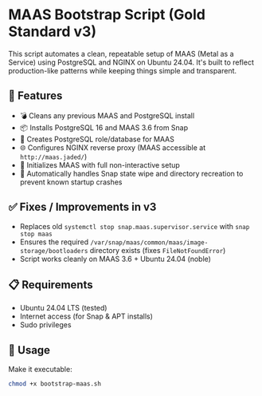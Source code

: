 # MAAS Bootstrap Script (Gold Standard v3)

This script automates a clean, repeatable setup of MAAS (Metal as a Service) using PostgreSQL and NGINX on Ubuntu 24.04. It's built to reflect production-like patterns while keeping things simple and transparent.

## 🔧 Features

- 💣 Cleans any previous MAAS and PostgreSQL install
- 📦 Installs PostgreSQL 16 and MAAS 3.6 from Snap
- 🧑 Creates PostgreSQL role/database for MAAS
- 🌐 Configures NGINX reverse proxy (MAAS accessible at `http://maas.jaded/`)
- 🚦 Initializes MAAS with full non-interactive setup
- 🧹 Automatically handles Snap state wipe and directory recreation to prevent known startup crashes

## ✅ Fixes / Improvements in v3

- Replaces old `systemctl stop snap.maas.supervisor.service` with `snap stop maas`
- Ensures the required `/var/snap/maas/common/maas/image-storage/bootloaders` directory exists (fixes `FileNotFoundError`)
- Script works cleanly on MAAS 3.6 + Ubuntu 24.04 (noble)

## 📋 Requirements

- Ubuntu 24.04 LTS (tested)
- Internet access (for Snap & APT installs)
- Sudo privileges

## 🚀 Usage

Make it executable:

```bash
chmod +x bootstrap-maas.sh
